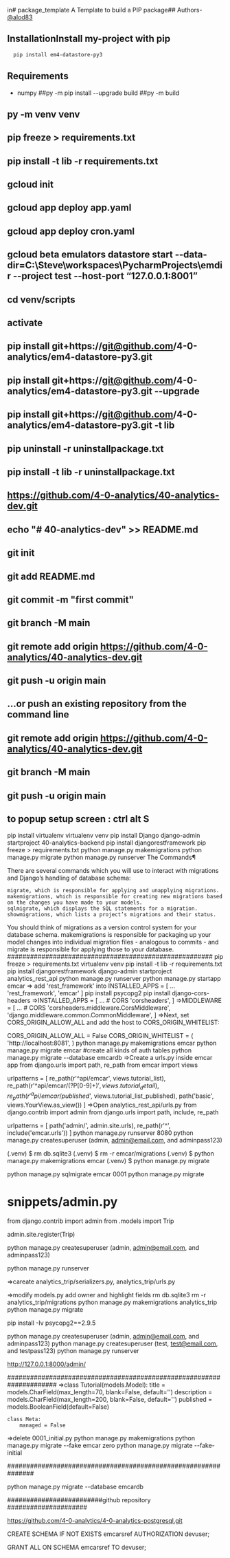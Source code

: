 in# package_template
A Template to build a PIP package## Authors- [@alod83](https://www.github.com/alod83)
## InstallationInstall my-project with pip
```bash
  pip install em4-datastore-py3
```
## Requirements
* numpy
##py -m pip install --upgrade build
##py -m build

## py -m venv venv

## pip freeze > requirements.txt

## pip install -t lib -r requirements.txt

## gcloud init

## gcloud app deploy app.yaml

## gcloud app deploy cron.yaml

## gcloud beta emulators datastore start --data-dir=C:\Steve\workspaces\PycharmProjects\emdir --project test --host-port “127.0.0.1:8001”
## cd venv/scripts
## activate
## pip install git+https://git@github.com/4-0-analytics/em4-datastore-py3.git
## pip install git+https://git@github.com/4-0-analytics/em4-datastore-py3.git --upgrade
## pip install git+https://git@github.com/4-0-analytics/em4-datastore-py3.git -t lib

## pip uninstall -r uninstallpackage.txt
## pip install -t lib -r uninstallpackage.txt

## https://github.com/4-0-analytics/40-analytics-dev.git

## echo "# 40-analytics-dev" >> README.md
## git init
## git add README.md
## git commit -m "first commit"
## git branch -M main
## git remote add origin https://github.com/4-0-analytics/40-analytics-dev.git
## git push -u origin main

## …or push an existing repository from the command line

## git remote add origin https://github.com/4-0-analytics/40-analytics-dev.git
## git branch -M main
## git push -u origin main

## to popup setup screen : ctrl alt S

pip install virtualenv
virtualenv venv
pip install Django
django-admin startproject 40-analytics-backend
pip install djangorestframework
pip freeze > requirements.txt
python manage.py makemigrations
python manage.py migrate
python manage.py runserver
The Commands¶

There are several commands which you will use to interact with migrations and Django’s handling of database schema:

    migrate, which is responsible for applying and unapplying migrations.
    makemigrations, which is responsible for creating new migrations based on the changes you have made to your models.
    sqlmigrate, which displays the SQL statements for a migration.
    showmigrations, which lists a project’s migrations and their status.

You should think of migrations as a version control system for your database schema. makemigrations is responsible for packaging up your model changes into individual migration files - analogous to commits - and migrate is responsible for applying those to your database.
######################################################
pip freeze > requirements.txt
virtualenv venv
pip install -t lib -r requirements.txt
pip install djangorestframework
django-admin startproject analytics_rest_api
python manage.py runserver
python manage.py startapp emcar
=> add 'rest_framework' into INSTALLED_APPS = [
                                               ...
                                               'rest_framework',
                                               'emcar'
                                               ]
pip install psycopg2
pip install django-cors-headers
=>INSTALLED_APPS = [
    ...
    # CORS
    'corsheaders',
]
=>MIDDLEWARE = [
    ...
    # CORS
    'corsheaders.middleware.CorsMiddleware',
    'django.middleware.common.CommonMiddleware',
]
=>Next, set CORS_ORIGIN_ALLOW_ALL and add the host to CORS_ORIGIN_WHITELIST:

CORS_ORIGIN_ALLOW_ALL = False
CORS_ORIGIN_WHITELIST = (
    'http://localhost:8081',
)
python manage.py makemigrations emcar
python manage.py migrate emcar
#create all kinds of auth tables
python manage.py migrate --database emcardb
=>Create a urls.py inside emcar app 
from django.urls import path, re_path
from emcar import views

urlpatterns = [
    re_path(r'^api/emcar', views.tutorial_list),
    re_path(r'^api/emcar/(?P<pk>[0-9]+)$', views.tutorial_detail),
    re_path(r'^api/emcar/published$', views.tutorial_list_published),
    path('basic', views.YourView.as_view())
]
=>Open analytics_rest_api/urls.py
from django.contrib import admin
from django.urls import path, include, re_path

urlpatterns = [
    path('admin/', admin.site.urls),
    re_path(r'^', include('emcar.urls'))
]
python manage.py runserver 8080
python manage.py createsuperuser (admin, admin@email.com, and adminpass123)

(.venv) $ rm db.sqlite3
(.venv) $ rm -r emcar/migrations
(.venv) $ python manage.py makemigrations emcar
(.venv) $ python manage.py migrate





python manage.py sqlmigrate emcar 0001
python manage.py migrate
 
# snippets/admin.py
from django.contrib import admin
from .models import Trip

admin.site.register(Trip)

python manage.py createsuperuser (admin, admin@email.com, and adminpass123)

python manage.py runserver

=>careate analytics_trip/serializers.py, analytics_trip/urls.py

=>modify models.py add owner and highlight fields
rm db.sqlite3
rm -r analytics_trip/migrations
python manage.py makemigrations analytics_trip
python manage.py migrate

pip install -Iv psycopg2==2.9.5

python manage.py createsuperuser (admin, admin@email.com, and adminpass123)
python manage.py createsuperuser (test, test@email.com, and testpass123)
python manage.py runserver

http://127.0.0.1:8000/admin/


#####################################################################
=>class Tutorial(models.Model):
    title = models.CharField(max_length=70, blank=False, default='')
    description = models.CharField(max_length=200, blank=False, default='')
    published = models.BooleanField(default=False)

    class Meta:
        managed = False
=>delete 0001_initial.py
python manage.py makemigrations
python manage.py migrate --fake emcar zero
python manage.py migrate --fake-initial


###############################################################


python manage.py migrate --database emcardb


#########################github repository #####################

https://github.com/4-0-analytics/4-0-analytics-postgresql.git

CREATE SCHEMA IF NOT EXISTS emcarsref
    AUTHORIZATION devuser;

GRANT ALL ON SCHEMA emcarsref TO devuser;